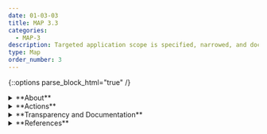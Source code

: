 ```yaml
---
date: 01-03-03
title: MAP 3.3
categories:
  - MAP-3
description: Targeted application scope is specified, narrowed, and documented based on established context and AI system classification.
type: Map
order_number: 3
---
```


{::options parse_block_html="true" /}


<details>
<summary markdown="span">**About**</summary>
<br>
Systems that function in a narrow scope tend to enable better mapping, measurement, and management of risks in the learning or decision-making tasks and the system context. A narrow application scope also helps ease oversight functions and related resources within an organization.

For example, open-ended chatbot systems that interact with the public on the internet have a large number of risks that may be difficult to map, measure, and manage due to the variability from both the decision-making task and the operational context. Instead, a task-specific chatbot that utilizes specific templated responses that follow a defined “user journey” is a scope that can be more easily mapped, measured and managed. 

</details>

<details>
<summary markdown="span">**Actions**</summary>

* Consider narrowing contexts for system deployment, including factors related to:
    * How outcomes may directly or indirectly impact users and stakeholders.
    * Length of time the system is deployed in between re-trainings. 
    * Geographical regions in which the system operates.
* Engage AI actors from legal and procurement functions when specifying target application scope.

</details>

<details>
<summary markdown="span">**Transparency and Documentation**</summary>
<br>
**Organizations can document the following:**
- To what extent has the entity clearly defined technical specifications and requirements for the AI system?
- How do the technical specifications and requirements align with the AI system’s goals and objectives?

**AI Transparency Resources:**
- GAO-21-519SP: AI Accountability Framework for Federal Agencies & Other Entities
- Assessment List for Trustworthy AI (ALTAI) - The High-Level Expert Group on AI – 2019

</details>

<details>
<summary markdown="span">**References**</summary>    
<br>
Mark J. Van der Laan and Sherri Rose (2018). Targeted Learning in Data Science. Cham: Springer International Publishing, 2018.

Alice Zheng. 2015. Evaluating Machine Learning Models (2015). O'Reilly. [URL](https://www.oreilly.com/library/view/evaluating-machine-learning/9781492048756/)

Brenda Leong and Patrick Hall (2021). 5 things lawyers should know about artificial intelligence. ABA Journal. [URL](https://www.abajournal.com/columns/article/5-things-lawyers-should-know-about-artificial-intelligence)

UK Centre for Data Ethics and Innovation, “The roadmap to an effective AI assurance ecosystem”. [URL](https://assets.publishing.service.gov.uk/government/uploads/system/uploads/attachment_data/file/1039146/The_roadmap_to_an_effective_AI_assurance_ecosystem.pdf)

</details>
